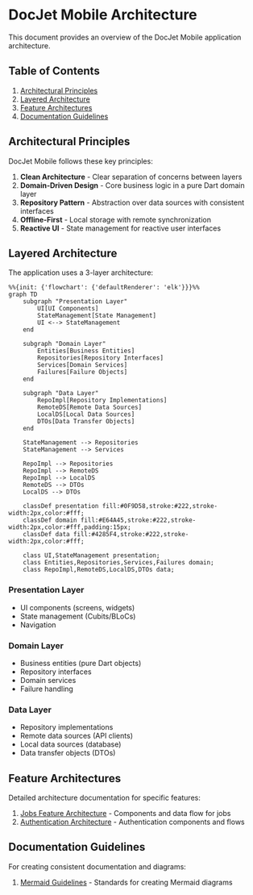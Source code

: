 # DocJet Mobile Architecture

This document provides an overview of the DocJet Mobile application architecture.

## Table of Contents

1. [Architectural Principles](#architectural-principles)
2. [Layered Architecture](#layered-architecture)
3. [Feature Architectures](#feature-architectures)
4. [Documentation Guidelines](#documentation-guidelines)

## Architectural Principles

DocJet Mobile follows these key principles:

1. **Clean Architecture** - Clear separation of concerns between layers
2. **Domain-Driven Design** - Core business logic in a pure Dart domain layer
3. **Repository Pattern** - Abstraction over data sources with consistent interfaces
4. **Offline-First** - Local storage with remote synchronization
5. **Reactive UI** - State management for reactive user interfaces

## Layered Architecture

The application uses a 3-layer architecture:

```mermaid
%%{init: {'flowchart': {'defaultRenderer': 'elk'}}}%%
graph TD
    subgraph "Presentation Layer"
        UI[UI Components]
        StateManagement[State Management]
        UI <--> StateManagement
    end
    
    subgraph "Domain Layer"
        Entities[Business Entities]
        Repositories[Repository Interfaces]
        Services[Domain Services]
        Failures[Failure Objects]
    end
    
    subgraph "Data Layer"
        RepoImpl[Repository Implementations]
        RemoteDS[Remote Data Sources]
        LocalDS[Local Data Sources]
        DTOs[Data Transfer Objects]
    end
    
    StateManagement --> Repositories
    StateManagement --> Services
    
    RepoImpl --> Repositories
    RepoImpl --> RemoteDS
    RepoImpl --> LocalDS
    RemoteDS --> DTOs
    LocalDS --> DTOs
    
    classDef presentation fill:#0F9D58,stroke:#222,stroke-width:2px,color:#fff;
    classDef domain fill:#E64A45,stroke:#222,stroke-width:2px,color:#fff,padding:15px;
    classDef data fill:#4285F4,stroke:#222,stroke-width:2px,color:#fff;
    
    class UI,StateManagement presentation;
    class Entities,Repositories,Services,Failures domain;
    class RepoImpl,RemoteDS,LocalDS,DTOs data;
```

### Presentation Layer
- UI components (screens, widgets)
- State management (Cubits/BLoCs)
- Navigation

### Domain Layer
- Business entities (pure Dart objects)
- Repository interfaces
- Domain services
- Failure handling

### Data Layer
- Repository implementations
- Remote data sources (API clients)
- Local data sources (database)
- Data transfer objects (DTOs)

## Feature Architectures

Detailed architecture documentation for specific features:

1. [Jobs Feature Architecture](./job_dataflow.md) - Components and data flow for jobs
2. [Authentication Architecture](./auth_architecture.md) - Authentication components and flows

## Documentation Guidelines

For creating consistent documentation and diagrams:

1. [Mermaid Guidelines](./mermaid_guidelines.md) - Standards for creating Mermaid diagrams
